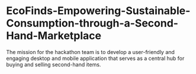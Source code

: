 # EcoFinds-Empowering-Sustainable-Consumption-through-a-Second-Hand-Marketplace
The mission for the hackathon team is to develop a user-friendly and engaging desktop and mobile application that serves as a central hub for buying and selling second-hand items.
